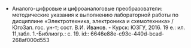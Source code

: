 - Аналого-цифровые и цифроаналоговые преобразователи: методические указания к выполнению лабораторной работы по дисциплине «Электротехника, электроника и схемотехника» / ЮгоЗап. гос. ун-т; сост. В.И. Иванов. - Курск: ЮЗГУ, 2016. 19 е.: ил. 11,табл. 1.-Библиогр.: с. 19.
  id:: 6646e88e-c93c-440d-bcad-268af000d553